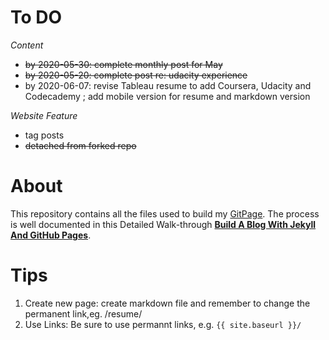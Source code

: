 

# To DO 

*Content*

  - ~~by 2020-05-30: complete monthly post for May~~
  - ~~by 2020-05-20: complete post re: udacity experience~~ 
  - by 2020-06-07: revise Tableau resume to add Coursera, Udacity and Codecademy ; add mobile version for resume and markdown version 

*Website Feature* 

 - tag posts
 - ~~detached from forked repo~~ 

# About 
This repository contains all the files used to build my [GitPage](https://tanyayt.github.io/). The process is well documented in this 
Detailed Walk-through [**Build A Blog With Jekyll And GitHub Pages**](http://www.smashingmagazine.com/2014/08/01/build-blog-jekyll-github-pages/). 

# Tips
1.  Create new page: create markdown file and remember to change the permanent link,eg. /resume/
2.  Use Links: Be sure to use permannt links, e.g. `{{ site.baseurl }}/`



